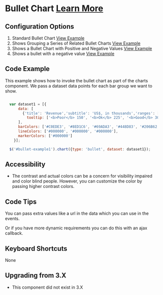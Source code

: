 
# Bullet Chart  [Learn More](#)

## Configuration Options

1. Standard Bullet Chart [View Example]( ../components/bullet/example-index)
2. Shows Grouping a Series of Related Bullet Charts [View Example]( ../components/bullet/example-data-group)
2. Shows a Bullet Chart with Positive and Negative Values [View Example]( ../components/bullet/example-negative-positive-value)
2. Shows a bullet with a negative value [View Example]( ../components/bullet/example-negative-value)

## Code Example

This example shows how to invoke the bullet chart as part of the charts component. We pass a dataset data points for each bar group we want to show.
```javascript

  var dataset1 = [{
      data: [
        {'title': 'Revenue','subtitle': 'US$, in thousands','ranges': [150, 225, 300, 400, 600], 'measures': [220,270], 'markers': [250], url: 'http://someplace.com',
          tooltip: ['<b>Poor</b> 150', '<b>Ok</b> 225', '<b>Good</b> 300', '<b>Excellent</b> 400', '<b>Revenue</b> 600']}
      ],
      barColors: ['#C0EDE3', '#8ED1C6', '#69ADA3', '#448D83', '#206B62'],
      lineColors: ['#000000', '#000000', '#000000'],
      markerColors: ['#000000']
    }];

  $('#bullet-example1').chart({type: 'bullet', dataset: dataset1});


```

## Accessibility

- The contrast and actual colors can be a concern for visibility impaired and color blind people. However, you can customize the color by passing higher contrast colors.


## Code Tips

You can pass extra values like a url in the data which you can use in the events.

Or if you have more dynamic requirements you can do this with an ajax callback.


## Keyboard Shortcuts

None

## Upgrading from 3.X

-   This component did not exist in 3.X
